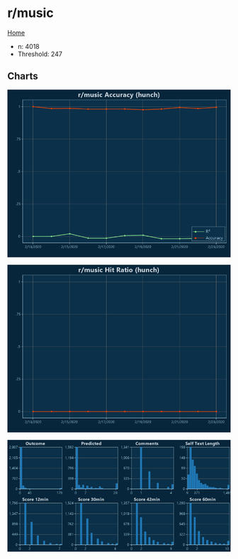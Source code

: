# r/music

[Home](../index.md)

* n: 4018
* Threshold: 247

## Charts

![r/music R² (hunch)](../images/hunch_music_Accuracy.png "r/music R² (hunch)")

![r/music Hit Ratio (hunch)](../images/hunch_music_HitRatio.png "r/music Hit Ratio (hunch)")

![r/music Distributions (hunch)](../images/hunch_music_Distributions.png "r/music Distributions (hunch)")

